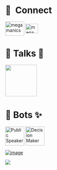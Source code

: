 # 🔗 &nbsp;**Connect**
<a href="https://vinayski.medium.com" target="blank"><img align="center" src="https://gh.io/img/medium.svg" alt="megamanics" height="45" width="60" /></a>
<a href="https://www.linkedin.com/in/ski-s" target="blank"><img align="center" src="https://gh.io/img/linkedin.svg" alt="megamanics" height="30" width="40" /></a>

# 📢 Talks 🤵 
[<img src="https://sessionize.com/landing/images/sessionize-logo.svg" width="100"></img>](https://sessionize.com/SKi)
&nbsp;<br>

# 🤖 Bots ✨

<a href="https://poe.com/PublicSpeakerBot" target="blank"><img align="center" src="https://qph.fs.quoracdn.net/main-thumb-pb-2321479-200-azfmiqtrrfgpzxoojobkzombrsuzpuhp.jpeg" alt="Public Speaker" width="60" /></a>
<a href="https://poe.com/ToBeOrNotToBeBot" target="blank"><img align="center" src="https://qph.fs.quoracdn.net/main-thumb-pb-2735434-200-smrfjnnjatmphaqwsmazexyunbqfavnn.jpeg" alt="Decision Maker" width="60" /></a>

[![image](https://user-images.githubusercontent.com/10250297/225500290-296291b5-dbe8-41ba-af28-118a0b23a728.png)](https://medium.com/@vinayski/ai-is-here-to-stay-2fadcf3e637b)


<a href="https://gitroll.io/profile/u1iRaS7qrJYda2XJHo7g54EuSxz03" target="_blank"><img src="https://gitroll.io/api/badges/profiles/v1/u1iRaS7qrJYda2XJHo7g54EuSxz03?theme=midnight"/></a>
